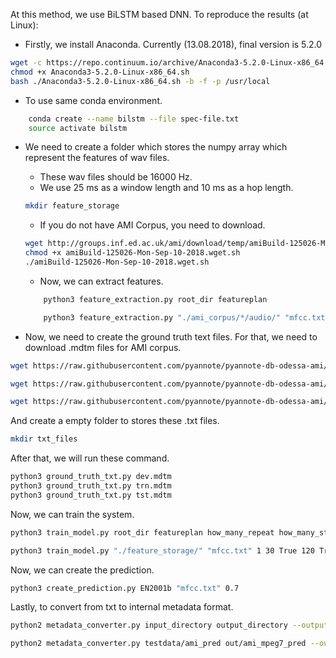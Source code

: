 At this method, we use BiLSTM based DNN. To reproduce the results (at Linux):

- Firstly, we install Anaconda. Currently (13.08.2018), final version is 5.2.0
``` sh
wget -c https://repo.continuum.io/archive/Anaconda3-5.2.0-Linux-x86_64.sh
chmod +x Anaconda3-5.2.0-Linux-x86_64.sh
bash ./Anaconda3-5.2.0-Linux-x86_64.sh -b -f -p /usr/local
```

- To use same conda environment.
``` sh
    conda create --name bilstm --file spec-file.txt
    source activate bilstm
```

- We need to create a folder which stores the numpy array which represent the features of wav files. 

    - These wav files should be 16000 Hz. 
    - We use 25 ms as a window length and 10 ms as a hop length.
    ``` sh
    mkdir feature_storage
    ```

    - If you do not have AMI Corpus, you need to download.
    ``` sh
    wget http://groups.inf.ed.ac.uk/ami/download/temp/amiBuild-125026-Mon-Sep-10-2018.wget.sh
    chmod +x amiBuild-125026-Mon-Sep-10-2018.wget.sh
    ./amiBuild-125026-Mon-Sep-10-2018.wget.sh
    ```

    - Now, we can extract features.
    ``` sh
        python3 feature_extraction.py root_dir featureplan

        python3 feature_extraction.py "./ami_corpus/*/audio/" "mfcc.txt" {example usage}
    ```
        
- Now, we need to create the ground truth text files. For that, we need to download .mdtm files for AMI corpus. 
``` sh
wget https://raw.githubusercontent.com/pyannote/pyannote-db-odessa-ami/master/AMI/data/speaker_diarization/dev.mdtm

wget https://raw.githubusercontent.com/pyannote/pyannote-db-odessa-ami/master/AMI/data/speaker_diarization/trn.mdtm

wget https://raw.githubusercontent.com/pyannote/pyannote-db-odessa-ami/master/AMI/data/speaker_diarization/tst.mdtm
```

And create a empty folder to stores these .txt files.
``` sh
mkdir txt_files
``` 

 After that, we will run these command.
``` sh
python3 ground_truth_txt.py dev.mdtm
python3 ground_truth_txt.py trn.mdtm
python3 ground_truth_txt.py tst.mdtm
```
Now, we can train the system. 

``` sh
python3 train_model.py root_dir featureplan how_many_repeat how_many_step boost how_many_boost fuzzy epoch 

python3 train_model.py "./feature_storage/" "mfcc.txt" 1 30 True 120 True 5 {example usage}
```

Now, we can create the prediction.

``` sh
python3 create_prediction.py EN2001b "mfcc.txt" 0.7
```

Lastly, to convert from txt to internal metadata format.

``` sh
python2 metadata_converter.py input_directory output_directory --outputType=mpeg7 --inputType=txt_file

python2 metadata_converter.py testdata/ami_pred out/ami_mpeg7_pred --outputType=mpeg7 --inputType=txt_file {example usage}

```
